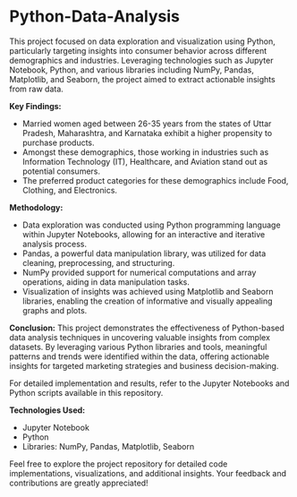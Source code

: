 # Python-Data-Analysis

This project focused on data exploration and visualization using Python, particularly targeting insights into consumer behavior across different demographics and industries. Leveraging technologies such as Jupyter Notebook, Python, and various libraries including NumPy, Pandas, Matplotlib, and Seaborn, the project aimed to extract actionable insights from raw data.

**Key Findings:**
- Married women aged between 26-35 years from the states of Uttar Pradesh, Maharashtra, and Karnataka exhibit a higher propensity to purchase products.
- Amongst these demographics, those working in industries such as Information Technology (IT), Healthcare, and Aviation stand out as potential consumers.
- The preferred product categories for these demographics include Food, Clothing, and Electronics.

**Methodology:**
- Data exploration was conducted using Python programming language within Jupyter Notebooks, allowing for an interactive and iterative analysis process.
- Pandas, a powerful data manipulation library, was utilized for data cleaning, preprocessing, and structuring.
- NumPy provided support for numerical computations and array operations, aiding in data manipulation tasks.
- Visualization of insights was achieved using Matplotlib and Seaborn libraries, enabling the creation of informative and visually appealing graphs and plots.

**Conclusion:**
This project demonstrates the effectiveness of Python-based data analysis techniques in uncovering valuable insights from complex datasets. By leveraging various Python libraries and tools, meaningful patterns and trends were identified within the data, offering actionable insights for targeted marketing strategies and business decision-making.

For detailed implementation and results, refer to the Jupyter Notebooks and Python scripts available in this repository.

**Technologies Used:**
- Jupyter Notebook
- Python
- Libraries: NumPy, Pandas, Matplotlib, Seaborn

Feel free to explore the project repository for detailed code implementations, visualizations, and additional insights. Your feedback and contributions are greatly appreciated!
